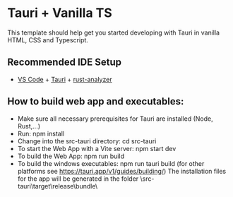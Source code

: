 # Tauri + Vanilla TS

This template should help get you started developing with Tauri in vanilla HTML, CSS and Typescript.

## Recommended IDE Setup

- [VS Code](https://code.visualstudio.com/) + [Tauri](https://marketplace.visualstudio.com/items?itemName=tauri-apps.tauri-vscode) + [rust-analyzer](https://marketplace.visualstudio.com/items?itemName=rust-lang.rust-analyzer)

## How to build web app and executables:
- Make sure all necessary prerequisites for Tauri are installed (Node, Rust,...)
- Run: npm install
- Change into the src-tauri directory: cd src-tauri
- To start the Web App with a Vite server: npm start dev
- To build the Web App: npm run build
- To build the windows executables: npm run tauri build (for other platforms see https://tauri.app/v1/guides/building/)
The installation files for the app will be generated in the folder \src-tauri\target\release\bundle\

